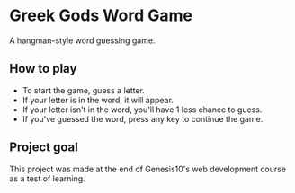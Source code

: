 # Greek Gods Word Game

A hangman-style word guessing game.

## How to play

* To start the game, guess a letter. 
* If your letter is in the word, it will appear.
* If your letter isn't in the word, you'll have 1 less chance to guess.
* If you've guessed the word, press any key to continue the game.

## Project goal

This project was made at the end of Genesis10's web development course as a test of learning.
